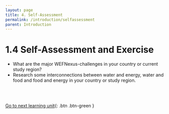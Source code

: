 ```yaml
---
layout: page
title: 4. Self-Assessment
permalink: /introduction/selfassessment
parent: Introduction
---
```

# 1.4 Self-Assessment and Exercise

- What are the major WEFNexus-challenges in your country or current study region? 
- Research some interconnections between water and energy, water and food and food and energy in your country or study region.

<br/> <br/>

[Go to next learning unit](https://waterbender231.github.io/wef-nexus-online-course/interconnections/){: .btn .btn-green }